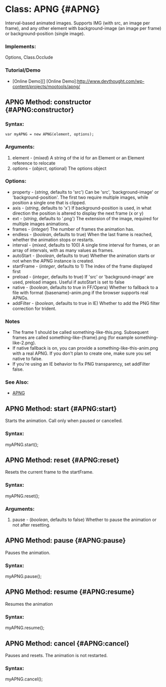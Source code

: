 Class: APNG {#APNG}
===================

Interval-based animated images. Supports IMG (with src, an image per frame), and any other element with background-image (an image per frame) or background-position (single image).

### Implements:

Options, Class.Occlude

### Tutorial/Demo

* [Online Demo][]
[Online Demo]:http://www.devthought.com/wp-content/projects/mootools/apng/

APNG Method: constructor {#APNG:constructor}
---------------------------------------------

### Syntax:

	var myAPNG = new APNG(element, options);

### Arguments:

1. element - (*mixed*) A string of the id for an Element or an Element reference to relocate
2. options - (*object*, optional) The options object

### Options:

* property - (*string*, defaults to 'src') Can be 'src', 'background-image' or 'background-position'. The first two require multiple images, while position a single one that is clipped.
* axis - (*string*, defaults to 'x') If background-position is used, in what direction the position is altered to display the next frame (x or y)
* ext - (*string*, defaults to '.png') The extension of the image, required for multiple images animations.
* frames - (*integer*) The number of frames the animation has.
* endless - (*boolean*, defaults to true) When the last frame is reached, whether the animation stops or restarts.
* interval - (*mixed*, defaults to 100) A single time interval for frames, or an array of intervals, with as many values as frames.
* autoStart - (*boolean*, defaults to true) Whether the animation starts or not when the APNG instance is created.
* startFrame - (*integer*, defaults to 1) The index of the frame displayed first 
* preload - (*integer*, defaults to true) If 'src' or 'background-image' are used, preload images. Useful if autoStart is set to false
* native - (*boolean*, defaults to true in FF/Opera) Whether to fallback to a file with format {basename}-anim.png if the browser supports real APNGs.
* addFilter - (*boolean*, defaults to true in IE) Whether to add the PNG filter correction for trident.


### Notes

- The frame 1 should be called something-like-this.png. Subsequent frames are called something-like-{frame}.png (for example something-like-2.png). 
- If native fallback is on, you can provide a something-like-this-anim.png with a real APNG. If you don't plan to create one, make sure you set native to false.
- If you're using an IE behavior to fix PNG transparency, set addFilter false.

### See Also:

- [APNG][]


APNG Method: start {#APNG:start}
---------------------------------

Starts the animation. Call only when paused or cancelled.

### Syntax:

  myAPNG.start();	


APNG Method: reset {#APNG:reset}
---------------------------------

Resets the current frame to the startFrame.

### Syntax:

  myAPNG.reset();

### Arguments:

1. pause - (*boolean*, defaults to false) Whether to pause the animation or not after resetting.


APNG Method: pause {#APNG:pause}
---------------------------------

Pauses the animation.

### Syntax:

  myAPNG.pause();


APNG Method: resume {#APNG:resume}
-----------------------------------

Resumes the animation

### Syntax:

  myAPNG.resume();


APNG Method: cancel {#APNG:cancel}
-----------------------------------

Pauses and resets. The animation is not restarted.

### Syntax:

  myAPNG.cancel();


[APNG]: http://animatedpng.com/